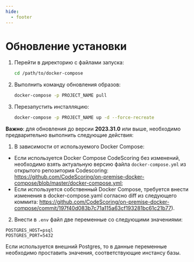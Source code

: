 ```yaml
---
hide:
  - footer
---
```

# Обновление установки

1. Перейти в директорию с файлами запуска:

    ```bash linenums="1"
    cd /path/to/docker-compose
    ```

2. Выполнить команду обновления образов:


    ```bash linenums="2"
    docker-compose -p PROJECT_NAME pull
    ```

3. Перезапустить инсталляцию:

    ```bash linenums="3"
    docker-compose -p PROJECT_NAME up -d --force-recreate
    ```

**Важно**: для обновления до версии **2023.31.0** или выше, необходимо предварительно выполнить следующие действия:

1. В зависимости от используемого Docker Compose:

- Если используется Docker Compose CodeScoring без изменений, необходимо взять актуальную версию файла `docker-compose.yml` из открытого репозитория Codescoring: https://github.com/CodeScoring/on-premise-docker-compose/blob/master/docker-compose.yml;
- Если используетcя собственный Docker Compose, требуется внести изменения в docker-compose.yaml согласно diff из следующего коммита: https://github.com/CodeScoring/on-premise-docker-compose/commit/197f40d083b7c71a115a63cf193281bc61c21b77).

2. Внести в `.env` файл две переменные со следующими значениями:

```
POSTGRES_HOST=psql
POSTGRES_PORT=5432
```

Если используется внешний Postgres, то в данные переменные необходимо проставить значения, соответствующие инстансу базы.
